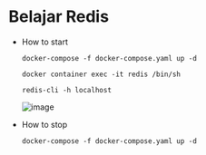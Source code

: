 # Belajar Redis

- How to start

  `docker-compose -f docker-compose.yaml up -d`

  `docker container exec -it redis /bin/sh`

  `redis-cli -h localhost`
  
  ![image](https://user-images.githubusercontent.com/119388170/234517235-d0c146cb-ae19-44fb-93b9-57f9343f3608.png)


- How to stop

  `docker-compose -f docker-compose.yaml up -d`
